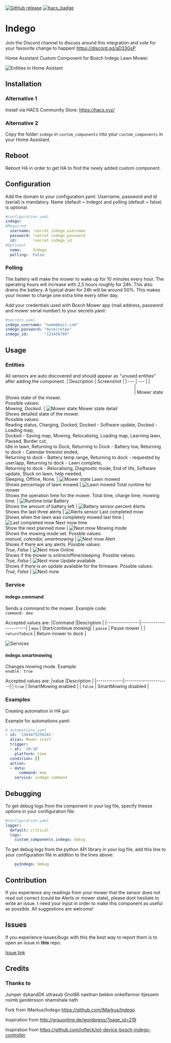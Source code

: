 [![GitHub release](https://img.shields.io/github/release/jm-73/Indego.svg)](https://GitHub.com/jm-73/Indego/releases/) [![hacs_badge](https://img.shields.io/badge/HACS-Default-orange.svg)](https://github.com/custom-components/hacs)

# Indego
Join the Discord channel to discuss around this integration and vote for your favourite change to happen!
https://discord.gg/aD33GsP

Home Assistant Custom Component for Bosch Indego Lawn Mower.

![Entities in Home Asistant](/doc/0-Sensors.png)

## Installation

### Alternative 1
Install via HACS Community Store: https://hacs.xyz/
### Alternative 2
Copy the folder `indego` in `custom_components` into your `custom_components` in your Home Assistant.

## Reboot
Reboot HA in order to get HA to find the newly added custom component.

## Configuration
Add the domain to your configuration.yaml. Username, password and id (serial) is mandatory. Name (default = Indego) and polling (default = false) is optional.
``` yaml
#configuration.yaml
indego:
#Required
  username: !secret indego_username
  password: !secret indego_password
  id:       !secret indego_id
#Optional
  name:     Indego
  polling:  False
```
### Polling
The battery will make the mower to wake up for 10 minutes every hour. The operating hours will increase with 2,5 hours roughly for 24h. This also drains the battery. A typical drain for 24h will be around 50%. This makes your mower to charge one extra time every other day. 

Add your credentials used with Bosch Mower app (mail address, password and mower serial number) to your secrets.yaml: 
``` yaml
#secrets.yaml
indego_username: "name@mail.com"
indego_password: "mysecretpw"
indego_id:       "123456789"
```
## Usage

### Entities
 All sensors are auto discovered and should appear as "unused entities" after adding the component.
| Description | Screenshot |
| --- | --- |
| <img width=400/> | <img width=400/> |
Mower state<br>Shows state of the mower.<br>Possible values:<br> *Mowing, Docked*. | ![Mower state](/doc/1-State.png)
Mower state detail<br>Shows detailed state of the mower.<br>Possible values:<br> Reading status, Charging, Docked, Docked - Software update, Docked - Loading map,<br>Docked - Saving map, Mowing, Relocalising, Loading map, Learning lawn, Paused, Border cut,<br>Idle in lawn, Returning to Dock, Returning to Dock - Battery low, Returning to dock - Calendar timeslot ended,<br> Returning to dock - Battery temp range, Returning to dock - requested by user/app, Returning to dock - Lawn complete,<br>
Returning to dock - Relocalising, Diagnostic mode, End of life, Software update, Stuck on lawn, help needed,<br> Sleeping, Offline, None. | ![Mower state](/doc/2-StateDetail.png)
Lawn mowed<br>Shows percentage of lawn mowed | ![Lawn mowed](/doc/3-LawnMowed.png)
Total runtime for mower<br>Shows the operation time for the mower. Total time, charge time, mowing time. | ![Runtime total](/doc/4-Runtime.png)
Battery<br>Shows the amount of battery left | ![Battery sensor percent](/doc/5-Battery.png)
Alerts<br>Shows the last three alerts | ![Alerts sensor](/doc/7-Alerts.png)
Last completed mow<br>Shows when the lawn was completely mowed last time | ![Last completed mow](/doc/8-LastCompleted.png)
Next mow time<br>Show the next planned mow | ![Next mow](/doc/9-NextMow.png)
Mowing mode<br>Shows the mowing mode set. Possble values:<br> *manual, calendar, smartmowing* | ![Next mow](/doc/10-MowingMode.png)
Alert<br>Shows if there are any alerts. Possble values:<br> *True, False* | ![Next mow](/doc/10-MowingMode.png)
Online<br>Shows if the mower is online/offline/sleeping. Possble values:<br> *True, False* | ![Next mow](/doc/10-MowingMode.png)
Update available<br>Shows if there is an update available for the firmware. Possble values:<br> *True, False* | ![Next mow](/doc/10-MowingMode.png)
### Service

#### indego.command ####
Sends a command to the mower. Example code:<br>
`command: mow`

Accepted values are:
|Command         |Description           |
|----------------|----------------------|
| `mow`          | Start/continue mowing|
| `pause`        | Pause mower          |
| `returnToDock` | Return mower to dock |

![Services](/doc/S1-Command1.png)

#### indego.smartmowing ####
Changes mowing mode. Example:<br>
`enable: true`

Accepted values are:
|value        |Description           |
|-------------|----------------------|
| `true`      | SmartMowing enabled  |
| `false`     | SmartMowing disabled |


### Examples
Creating automation in HA gui:

Example for automations.yaml:

``` yaml
# automations.yaml
- id: '1564475250261'
  alias: Mower start
  trigger:
  - at: '10:30'
    platform: time
  condition: []
  action:
  - data:
      command: mow
    service: indego.command
```

## Debugging
To get debug logs from the component in your log file, specify theese options in your configuration file:

``` yaml
#configuration.yaml
logger: 
  default: critical 
  logs: 
    custom_components.indego: debug 
```

To get debug logs from the python API library in your log file, add this line to your configuration file in additon to the lines above:

``` yaml
    pyIndego: debug
```

## Contribution
If you experience any readings from your mower that the sensor does not read out correct (could be Alerts or mower state), please dont hesitate to write an issue. I need your input in order to make this component as useful as possible. All suggestions are welcome!

## Issues
If you experience issues/bugs with this the best way to report them is to open an issue in **this** repo.

[Issue link](https://github.com/jm-73/Indego/issues)

## Credits

### Thanks to
Jumper dykandDK ultrasub Gnol86 naethan bekkm onkelfarmor ltjessem nsimb jjandersson shamshala nath

Fork from iMarkus/Indego https://github.com/iMarkus/Indego

Inspiration from http://grauonline.de/wordpress/?page_id=219

Inspiration from https://github.com/jofleck/iot-device-bosch-indego-controller
